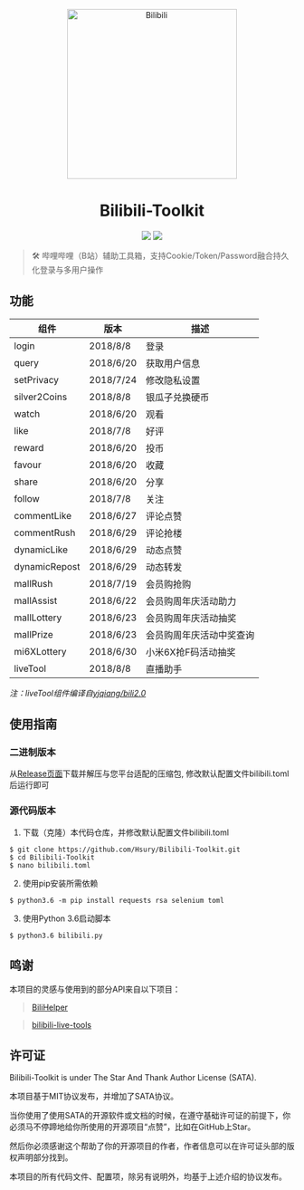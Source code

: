 <p align="center">
<img src="http://dl.kagamiz.com/Bilibili.png" alt="Bilibili" width="300px">
</p>

<h1 align="center">Bilibili-Toolkit</h1>

<p align="center">
<img src="https://img.shields.io/badge/version-2018.8.8-green.svg?longCache=true&style=for-the-badge">
<img src="https://img.shields.io/badge/license-SATA-blue.svg?longCache=true&style=for-the-badge">
</p>

> 🛠️ 哔哩哔哩（B站）辅助工具箱，支持Cookie/Token/Password融合持久化登录与多用户操作

## 功能

|组件                |版本           |描述                          |
|--------------------|---------------|------------------------------|
|login               |2018/8/8       |登录                          |
|query               |2018/6/20      |获取用户信息                  |
|setPrivacy          |2018/7/24      |修改隐私设置                  |
|silver2Coins        |2018/8/8       |银瓜子兑换硬币                |
|watch               |2018/6/20      |观看                          |
|like                |2018/7/8       |好评                          |
|reward              |2018/6/20      |投币                          |
|favour              |2018/6/20      |收藏                          |
|share               |2018/6/20      |分享                          |
|follow              |2018/7/8       |关注                          |
|commentLike         |2018/6/27      |评论点赞                      |
|commentRush         |2018/6/29      |评论抢楼                      |
|dynamicLike         |2018/6/29      |动态点赞                      |
|dynamicRepost       |2018/6/29      |动态转发                      |
|mallRush            |2018/7/19      |会员购抢购                    |
|mallAssist          |2018/6/22      |会员购周年庆活动助力          |
|mallLottery         |2018/6/23      |会员购周年庆活动抽奖          |
|mallPrize           |2018/6/23      |会员购周年庆活动中奖查询      |
|mi6XLottery         |2018/6/30      |小米6X抢F码活动抽奖           |
|liveTool            |2018/8/8       |直播助手                      |

*注：liveTool组件编译自[yjqiang/bili2.0](https://github.com/yjqiang/bili2.0)*

## 使用指南

### 二进制版本

从[Release页面](https://github.com/Hsury/Bilibili-Toolkit/releases)下载并解压与您平台适配的压缩包, 修改默认配置文件bilibili.toml后运行即可

### 源代码版本

1. 下载（克隆）本代码仓库，并修改默认配置文件bilibili.toml

```
$ git clone https://github.com/Hsury/Bilibili-Toolkit.git
$ cd Bilibili-Toolkit
$ nano bilibili.toml
```

2. 使用pip安装所需依赖

```
$ python3.6 -m pip install requests rsa selenium toml
```

3. 使用Python 3.6启动脚本

```
$ python3.6 bilibili.py
```

## 鸣谢

本项目的灵感与使用到的部分API来自以下项目：

> [BiliHelper](https://github.com/lkeme/BiliHelper)

> [bilibili-live-tools](https://github.com/yjqiang/bilibili-live-tools)

## 许可证

Bilibili-Toolkit is under The Star And Thank Author License (SATA).

本项目基于MIT协议发布，并增加了SATA协议。

当你使用了使用SATA的开源软件或文档的时候，在遵守基础许可证的前提下，你必须马不停蹄地给你所使用的开源项目“点赞”，比如在GitHub上Star。

然后你必须感谢这个帮助了你的开源项目的作者，作者信息可以在许可证头部的版权声明部分找到。

本项目的所有代码文件、配置项，除另有说明外，均基于上述介绍的协议发布。

